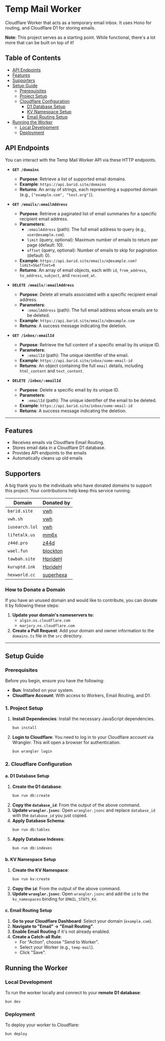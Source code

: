 # Temp Mail Worker

Cloudflare Worker that acts as a temporary email inbox. It uses Hono for routing, and Cloudflare D1 for storing emails.

**Note**: This project serves as a starting point. While functional, there's a lot more that can be built on top of it!

## Table of Contents

*   [API Endpoints](#api-endpoints)
*   [Features](#features)
*   [Supporters](#supporters)
*   [Setup Guide](#setup-guide)
    *   [Prerequisites](#prerequisites)
    *   [Project Setup](#project-setup)
    *   [Cloudflare Configuration](#cloudflare-configuration)
        *   [D1 Database Setup](#d1-database-setup)
        *   [KV Namespace Setup](#kv-namespace-setup)
        *   [Email Routing Setup](#email-routing-setup)
*   [Running the Worker](#running-the-worker)
    *   [Local Development](#local-development)
    *   [Deployment](#deployment)

## API Endpoints

You can interact with the Temp Mail Worker API via these HTTP endpoints.

*   **`GET /domains`**
    *   **Purpose**: Retrieve a list of supported email domains.
    *   **Example**: `https://api.barid.site/domains`
    *   **Returns**: An array of strings, each representing a supported domain (e.g., `["example.com", "test.org"]`).

*   **`GET /emails/:emailAddress`**
    *   **Purpose**: Retrieve a paginated list of email summaries for a specific recipient email address.
    *   **Parameters**:
        *   `:emailAddress` (path): The full email address to query (e.g., `user@example.com`).
        *   `limit` (query, optional): Maximum number of emails to return per page (default: 10).
        *   `offset` (query, optional): Number of emails to skip for pagination (default: 0).
    *   **Example**: `https://api.barid.site/emails/x@example.com?limit=5&offset=0`
    *   **Returns**: An array of email objects, each with `id`, `from_address`, `to_address`, `subject`, and `received_at`.

*   **`DELETE /emails/:emailAddress`**
    *   **Purpose**: Delete all emails associated with a specific recipient email address.
    *   **Parameters**:
        *   `:emailAddress` (path): The full email address whose emails are to be deleted.
    *   **Example**: `https://api.barid.site/emails/x@example.com`
    *   **Returns**: A success message indicating the deletion.

*   **`GET /inbox/:emailId`**
    *   **Purpose**: Retrieve the full content of a specific email by its unique ID.
    *   **Parameters**:
        *   `:emailId` (path): The unique identifier of the email.
    *   **Example**: `https://api.barid.site/inbox/some-email-id`
    *   **Returns**: An object containing the full `email` details, including `html_content` and `text_content`.

*   **`DELETE /inbox/:emailId`**
    *   **Purpose**: Delete a specific email by its unique ID.
    *   **Parameters**:
        *   `:emailId` (path): The unique identifier of the email to be deleted.
    *   **Example**: `https://api.barid.site/inbox/some-email-id`
    *   **Returns**: A success message indicating the deletion.

---

## Features

*   Receives emails via Cloudflare Email Routing.
*   Stores email data in a Cloudflare D1 database.
*   Provides API endpoints to the emails
*   Automatically cleans up old emails

## Supporters

A big thank you to the individuals who have donated domains to support this project. Your contributions help keep this service running.

| Domain | Donated by |
| --- | --- |
| `barid.site` | [vwh](https://github.com/vwh) |
| `vwh.sh` | [vwh](https://github.com/vwh) |
| `iusearch.lol` | [vwh](https://github.com/vwh) |
| `lifetalk.us` | [mm6x](https://github.com/mm6x) |
| `z44d.pro` | [z44d](https://github.com/z44d) |
| `wael.fun` | [blockton](https://github.com/blockton) |
| `tawbah.site` | [HprideH](https://github.com/HprideH) |
| `kuruptd.ink` | [HprideH](https://github.com/HprideH) |
| `hexworld.cc` | [superhexa](https://github.com/superhexa) |

### How to Donate a Domain

If you have an unused domain and would like to contribute, you can donate it by following these steps:

1.  **Update your domain's nameservers to:**
    *   `algin.ns.cloudflare.com`
    *   `marjory.ns.cloudflare.com`
2.  **Create a Pull Request**: Add your domain and owner information to the `domains.ts` file in the `src` directory.

---

## Setup Guide

### Prerequisites

Before you begin, ensure you have the following:

*   **Bun**: Installed on your system.
*   **Cloudflare Account**: With access to Workers, Email Routing, and D1.

### 1. Project Setup

1.  **Install Dependencies**: Install the necessary JavaScript dependencies.
    ```bash
    bun install
    ```

2.  **Login to Cloudflare**: You need to log in to your Cloudflare account via Wrangler. This will open a browser for authentication.
    ```bash
    bun wrangler login
    ```

### 2. Cloudflare Configuration

#### a. D1 Database Setup

1.  **Create the D1 database**:
    ```bash
    bun run db:create
    ```
2.  **Copy the `database_id`**: From the output of the above command.
3.  **Update `wrangler.jsonc`**: Open `wrangler.jsonc` and replace `database_id` with the `database_id` you just copied.
4.  **Apply Database Schema**:
    ```bash
    bun run db:tables
    ```
5.  **Apply Database Indexes**:
    ```bash
    bun run db:indexes
    ```

#### b. KV Namespace Setup

1.  **Create the KV Namespace**:
    ```bash
    bun run kv:create
    ```
2.  **Copy the `id`**: From the output of the above command.
3.  **Update `wrangler.jsonc`**: Open `wrangler.jsonc` and add the `id` to the `kv_namespaces` binding for `EMAIL_STATS_KV`.

#### c. Email Routing Setup

1.  **Go to your Cloudflare Dashboard**: Select your domain (`example.com`).
2.  **Navigate to "Email" -> "Email Routing"**.
3.  **Enable Email Routing** if it's not already enabled.
4.  **Create a Catch-all Rule**:
    *   For "Action", choose "Send to Worker".
    *   Select your Worker (e.g., `temp-mail`).
    *   Click "Save".

## Running the Worker

### Local Development

To run the worker locally and connect to your **remote D1 database**:

```bash
bun dev
```

### Deployment

To deploy your worker to Cloudflare:

```bash
bun deploy
```